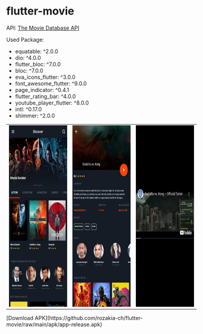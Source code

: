 # flutter-movie
API: [The Movie Database API](https://developers.themoviedb.org/3)

Used Package:
- equatable: ^2.0.0
- dio: ^4.0.0
- flutter_bloc: ^7.0.0
- bloc: ^7.0.0
- eva_icons_flutter: ^3.0.0
- font_awesome_flutter: ^9.0.0
- page_indicator: ^0.4.1
- flutter_rating_bar: ^4.0.0
- youtube_player_flutter: ^8.0.0
- intl: ^0.17.0
- shimmer: ^2.0.0
<table>
   <tr>
       <td><img src="apk/ss_1.jpeg" width=270 height=480></td>
       <td><img src="apk/ss_2.jpeg" width=270 height=480></td>
       <td><img src="apk/ss_3.jpeg" width=270 height=480></td>
     </tr>
 </table>
[Download APK](https://github.com/rozakia-ch/flutter-movie/raw/main/apk/app-release.apk)
